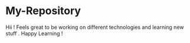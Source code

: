 # My-Repository
Hii !
Feels great to be working on different technologies and learning new stuff .
Happy Learning !
